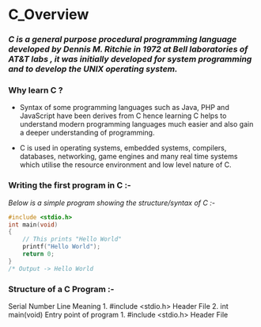 # C_Overview

### *C is a general purpose procedural programming language developed by Dennis M. Ritchie in 1972 at Bell laboratories of AT&T labs , it was initially developed for system programming and to develop the UNIX operating system.*

### Why learn C ?

* Syntax of some programming languages such as Java, PHP and JavaScript have been derives from C hence learning C helps to understand modern programming languages much easier and also gain a deeper understanding of programming.

* C is used in operating systems, embedded systems, compilers, databases, networking, game engines and many real time systems which utilise the resource environment and low level nature of C.

### Writing the first program in C :-

*Below is a simple program showing the structure/syntax of C :-*

```C
#include <stdio.h>
int main(void)
{
    // This prints "Hello World"
    printf("Hello World");
    return 0;  
}
/* Output -> Hello World
```

### Structure of a C Program :-
<html>
<tr>
  <th>Serial Number</th>
  <th>Line</th>
  <th>Meaning</th>
</tr>
<tr>
  <td>1.</td>
  <td>#include &lt;stdio.h&gt;</td>
  <td>Header File</td>
</tr>
<tr>
  <td>2.</td>
  <td>int main(void)</td>
  <td>Entry point of program</td>
</tr>
<tr>
  <td>1.</td>
  <td>#include &lt;stdio.h&gt;</td>
  <td>Header File</td>
</tr>
</html>

